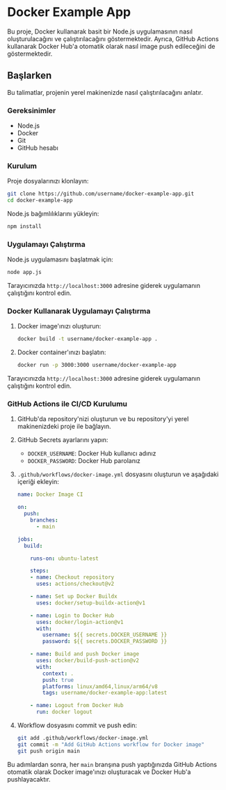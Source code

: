 # Docker Example App

Bu proje, Docker kullanarak basit bir Node.js uygulamasının nasıl oluşturulacağını ve çalıştırılacağını göstermektedir. Ayrıca, GitHub Actions kullanarak Docker Hub'a otomatik olarak nasıl image push edileceğini de göstermektedir.

## Başlarken

Bu talimatlar, projenin yerel makinenizde nasıl çalıştırılacağını anlatır. 

### Gereksinimler

- Node.js
- Docker
- Git
- GitHub hesabı

### Kurulum

Proje dosyalarınızı klonlayın:
```bash
git clone https://github.com/username/docker-example-app.git
cd docker-example-app
```

Node.js bağımlılıklarını yükleyin:
```bash
npm install
```

### Uygulamayı Çalıştırma

Node.js uygulamasını başlatmak için:
```bash
node app.js
```

Tarayıcınızda `http://localhost:3000` adresine giderek uygulamanın çalıştığını kontrol edin.

### Docker Kullanarak Uygulamayı Çalıştırma

1. Docker image'ınızı oluşturun:
    ```bash
    docker build -t username/docker-example-app .
    ```

2. Docker container'ınızı başlatın:
    ```bash
    docker run -p 3000:3000 username/docker-example-app
    ```

Tarayıcınızda `http://localhost:3000` adresine giderek uygulamanın çalıştığını kontrol edin.

### GitHub Actions ile CI/CD Kurulumu

1. GitHub'da repository'nizi oluşturun ve bu repository'yi yerel makinenizdeki proje ile bağlayın.
2. GitHub Secrets ayarlarını yapın:
    - `DOCKER_USERNAME`: Docker Hub kullanıcı adınız
    - `DOCKER_PASSWORD`: Docker Hub parolanız
3. `.github/workflows/docker-image.yml` dosyasını oluşturun ve aşağıdaki içeriği ekleyin:

    ```yaml
    name: Docker Image CI

    on:
      push:
        branches:
          - main

    jobs:
      build:

        runs-on: ubuntu-latest

        steps:
        - name: Checkout repository
          uses: actions/checkout@v2

        - name: Set up Docker Buildx
          uses: docker/setup-buildx-action@v1

        - name: Login to Docker Hub
          uses: docker/login-action@v1
          with:
            username: ${{ secrets.DOCKER_USERNAME }}
            password: ${{ secrets.DOCKER_PASSWORD }}

        - name: Build and push Docker image
          uses: docker/build-push-action@v2
          with:
            context: .
            push: true
            platforms: linux/amd64,linux/arm64/v8
            tags: username/docker-example-app:latest

        - name: Logout from Docker Hub
          run: docker logout
    ```

4. Workflow dosyasını commit ve push edin:
    ```bash
    git add .github/workflows/docker-image.yml
    git commit -m "Add GitHub Actions workflow for Docker image"
    git push origin main
    ```

Bu adımlardan sonra, her `main` branşına push yaptığınızda GitHub Actions otomatik olarak Docker image'ınızı oluşturacak ve Docker Hub'a pushlayacaktır.

 